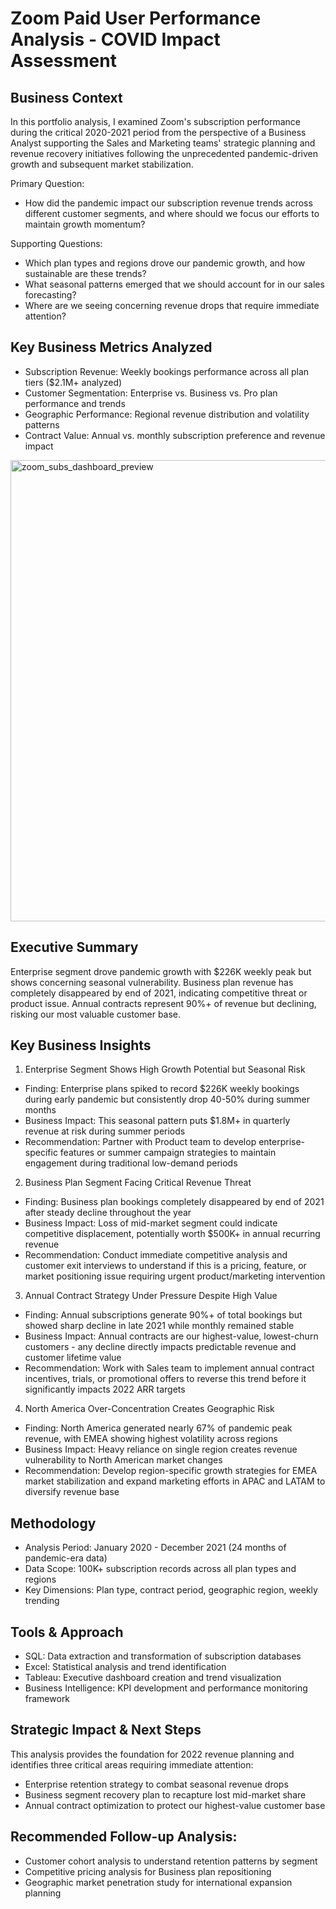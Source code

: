 # Zoom Paid User Performance Analysis - COVID Impact Assessment

## Business Context
In this portfolio analysis, I examined Zoom's subscription performance during the critical 2020-2021 period from the perspective of a Business Analyst supporting the Sales and Marketing teams' strategic planning and revenue recovery initiatives following the unprecedented pandemic-driven growth and subsequent market stabilization.

Primary Question: 
- How did the pandemic impact our subscription revenue trends across different customer segments, and where should we focus our efforts to maintain growth momentum?

Supporting Questions:
- Which plan types and regions drove our pandemic growth, and how sustainable are these trends?
- What seasonal patterns emerged that we should account for in our sales forecasting?
- Where are we seeing concerning revenue drops that require immediate attention?

## Key Business Metrics Analyzed

- Subscription Revenue: Weekly bookings performance across all plan tiers ($2.1M+ analyzed)
- Customer Segmentation: Enterprise vs. Business vs. Pro plan performance and trends
- Geographic Performance: Regional revenue distribution and volatility patterns
- Contract Value: Annual vs. monthly subscription preference and revenue impact

<img width="738" alt="zoom_subs_dashboard_preview" src="https://github.com/Rblewett9/Zoom-Subscription-Trends-Analysis-2020-to-2021-/assets/136934891/81b9bd9e-eb62-4b50-aede-6c8c58892d55">

## Executive Summary
Enterprise segment drove pandemic growth with $226K weekly peak but shows concerning seasonal vulnerability. Business plan revenue has completely disappeared by end of 2021, indicating competitive threat or product issue. Annual contracts represent 90%+ of revenue but declining, risking our most valuable customer base.

## Key Business Insights
1. Enterprise Segment Shows High Growth Potential but Seasonal Risk
- Finding: Enterprise plans spiked to record $226K weekly bookings during early pandemic but consistently drop 40-50% during summer months
- Business Impact: This seasonal pattern puts $1.8M+ in quarterly revenue at risk during summer periods
- Recommendation: Partner with Product team to develop enterprise-specific features or summer campaign strategies to maintain engagement during traditional low-demand periods

2. Business Plan Segment Facing Critical Revenue Threat
- Finding: Business plan bookings completely disappeared by end of 2021 after steady decline throughout the year
- Business Impact: Loss of mid-market segment could indicate competitive displacement, potentially worth $500K+ in annual recurring revenue
- Recommendation: Conduct immediate competitive analysis and customer exit interviews to understand if this is a pricing, feature, or market positioning issue requiring urgent product/marketing intervention

3. Annual Contract Strategy Under Pressure Despite High Value
- Finding: Annual subscriptions generate 90%+ of total bookings but showed sharp decline in late 2021 while monthly remained stable
- Business Impact: Annual contracts are our highest-value, lowest-churn customers - any decline directly impacts predictable revenue and customer lifetime value
- Recommendation: Work with Sales team to implement annual contract incentives, trials, or promotional offers to reverse this trend before it significantly impacts 2022 ARR targets

4. North America Over-Concentration Creates Geographic Risk
- Finding: North America generated nearly 67% of pandemic peak revenue, with EMEA showing highest volatility across regions
- Business Impact: Heavy reliance on single region creates revenue vulnerability to North American market changes
- Recommendation: Develop region-specific growth strategies for EMEA market stabilization and expand marketing efforts in APAC and LATAM to diversify revenue base

## Methodology
- Analysis Period: January 2020 - December 2021 (24 months of pandemic-era data)
- Data Scope: 100K+ subscription records across all plan types and regions
- Key Dimensions: Plan type, contract period, geographic region, weekly trending

## Tools & Approach
- SQL: Data extraction and transformation of subscription databases
- Excel: Statistical analysis and trend identification
- Tableau: Executive dashboard creation and trend visualization
- Business Intelligence: KPI development and performance monitoring framework

## Strategic Impact & Next Steps

This analysis provides the foundation for 2022 revenue planning and identifies three critical areas requiring immediate attention:

- Enterprise retention strategy to combat seasonal revenue drops
- Business segment recovery plan to recapture lost mid-market share
- Annual contract optimization to protect our highest-value customer base

## Recommended Follow-up Analysis:

- Customer cohort analysis to understand retention patterns by segment
- Competitive pricing analysis for Business plan repositioning
- Geographic market penetration study for international expansion planning
